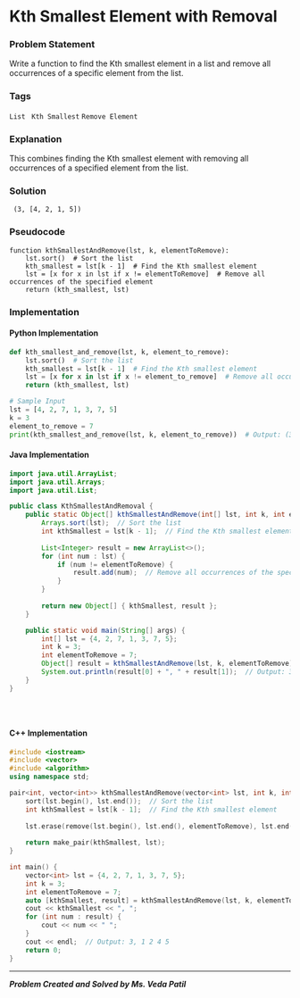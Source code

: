 # Kth Smallest Element with Removal

### Problem Statement

Write a function to find the Kth smallest element in a list and remove all occurrences of a specific element from the list.

### Tags

```List```  ``` Kth Smallest```  ```Remove Element```  

### Explanation
This combines finding the Kth smallest element with removing all occurrences of a specified element from the list.

### Solution
```
 (3, [4, 2, 1, 5])
```
### Pseudocode

```text
function kthSmallestAndRemove(lst, k, elementToRemove):
    lst.sort()  # Sort the list
    kth_smallest = lst[k - 1]  # Find the Kth smallest element
    lst = [x for x in lst if x != elementToRemove]  # Remove all occurrences of the specified element
    return (kth_smallest, lst)

```

### Implementation

#### Python Implementation
```python
def kth_smallest_and_remove(lst, k, element_to_remove):
    lst.sort()  # Sort the list
    kth_smallest = lst[k - 1]  # Find the Kth smallest element
    lst = [x for x in lst if x != element_to_remove]  # Remove all occurrences of the specified element
    return (kth_smallest, lst)

# Sample Input
lst = [4, 2, 7, 1, 3, 7, 5]
k = 3
element_to_remove = 7
print(kth_smallest_and_remove(lst, k, element_to_remove))  # Output: (3, [4, 2, 1, 5])

```
#### Java Implementation
```java
import java.util.ArrayList;
import java.util.Arrays;
import java.util.List;

public class KthSmallestAndRemoval {
    public static Object[] kthSmallestAndRemove(int[] lst, int k, int elementToRemove) {
        Arrays.sort(lst);  // Sort the list
        int kthSmallest = lst[k - 1];  // Find the Kth smallest element
        
        List<Integer> result = new ArrayList<>();
        for (int num : lst) {
            if (num != elementToRemove) {
                result.add(num);  // Remove all occurrences of the specified element
            }
        }
        
        return new Object[] { kthSmallest, result };
    }

    public static void main(String[] args) {
        int[] lst = {4, 2, 7, 1, 3, 7, 5};
        int k = 3;
        int elementToRemove = 7;
        Object[] result = kthSmallestAndRemove(lst, k, elementToRemove);
        System.out.println(result[0] + ", " + result[1]);  // Output: 3, [4, 2, 1, 5]
    }
}

 
    

```
#### C++ Implementation
```cpp
#include <iostream>
#include <vector>
#include <algorithm>
using namespace std;

pair<int, vector<int>> kthSmallestAndRemove(vector<int> lst, int k, int elementToRemove) {
    sort(lst.begin(), lst.end());  // Sort the list
    int kthSmallest = lst[k - 1];  // Find the Kth smallest element
    
    lst.erase(remove(lst.begin(), lst.end(), elementToRemove), lst.end());  // Remove all occurrences of the specified element
    
    return make_pair(kthSmallest, lst);
}

int main() {
    vector<int> lst = {4, 2, 7, 1, 3, 7, 5};
    int k = 3;
    int elementToRemove = 7;
    auto [kthSmallest, result] = kthSmallestAndRemove(lst, k, elementToRemove);
    cout << kthSmallest << ", ";
    for (int num : result) {
        cout << num << " ";
    }
    cout << endl;  // Output: 3, 1 2 4 5
    return 0;
}


```
***
***Problem Created and Solved by Ms. Veda Patil***
